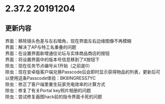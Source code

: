 # 2.37.2 20191204

## 更新内容

界面：移除镜头色差与左右暗角，现在界面左右边缘图像不再模糊  
界面：解决了AP与特工名重叠的问题  
界面：在设置界面新增通往论坛与实体商品商店的按钮  
界面：将设置界面中的版本号信息移到了X按钮下  
除虫：现在任务节点编号从1开始（之前是0）  
除虫：现在安卓版客户端兑换Passcode后会即时显示获得物品的列表，更新后可以使用这条Passcode体验：BK8INGRESS7YC  
除虫：修正了客户端里重生玩家充电效率的计算方式  
除虫：修复了有关Portal key照片相册的问题  
除虫：尝试修复画图hack前的指令界面卡死的问题  
